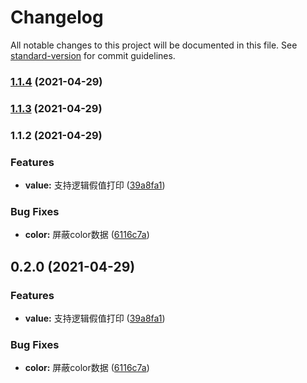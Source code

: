 # Changelog

All notable changes to this project will be documented in this file. See [standard-version](https://github.com/conventional-changelog/standard-version) for commit guidelines.

### [1.1.4](https://github.com/lamovv/console-log-h5/compare/v1.1.3...v1.1.4) (2021-04-29)

### [1.1.3](https://github.com/lamovv/console-log-h5/compare/v1.1.2...v1.1.3) (2021-04-29)

### 1.1.2 (2021-04-29)


### Features

* **value:** 支持逻辑假值打印 ([39a8fa1](https://github.com/lamovv/console-log-h5/commit/39a8fa1b158015442e78d110bb5ad7ff7ccad450))


### Bug Fixes

* **color:** 屏蔽color数据 ([6116c7a](https://github.com/lamovv/console-log-h5/commit/6116c7a1606fe65febd928b47d9b753aa19e23b3))

## 0.2.0 (2021-04-29)


### Features

* **value:** 支持逻辑假值打印 ([39a8fa1](https://github.com/lamovv/console-log-h5/commit/39a8fa1b158015442e78d110bb5ad7ff7ccad450))


### Bug Fixes

* **color:** 屏蔽color数据 ([6116c7a](https://github.com/lamovv/console-log-h5/commit/6116c7a1606fe65febd928b47d9b753aa19e23b3))
